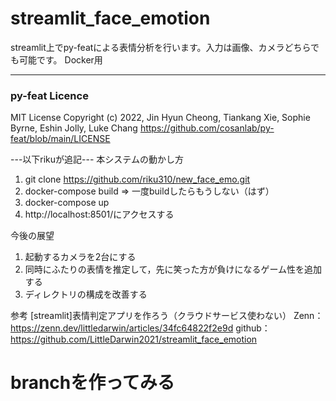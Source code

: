 # streamlit_face_emotion
streamlit上でpy-featによる表情分析を行います。入力は画像、カメラどちらでも可能です。
Docker用

---
### py-feat Licence

MIT License
Copyright (c) 2022, Jin Hyun Cheong, Tiankang Xie, Sophie Byrne, Eshin Jolly, Luke Chang
https://github.com/cosanlab/py-feat/blob/main/LICENSE

---以下rikuが追記---
本システムの動かし方
1. git clone https://github.com/riku310/new_face_emo.git
2. docker-compose build => 一度buildしたらもうしない（はず）
3. docker-compose up
4. http://localhost:8501/にアクセスする

今後の展望
1. 起動するカメラを2台にする
2. 同時にふたりの表情を推定して，先に笑った方が負けになるゲーム性を追加する
3. ディレクトリの構成を改善する

参考
[streamlit]表情判定アプリを作ろう（クラウドサービス使わない）
Zenn：
https://zenn.dev/littledarwin/articles/34fc64822f2e9d
github：
https://github.com/LittleDarwin2021/streamlit_face_emotion

# branchを作ってみる

